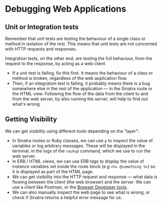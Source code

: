 # Debugging Web Applications

## Unit or Integration tests

Remember that unit tests are testing the behaviour of a single class or method in
isolation of the rest. This means that unit tests are not concerned with HTTP requests and
responses.

Integration tests, on the other end, are testing the full behaviour, from the request to
the response, by acting as a web client.

- If a unit test is failing, fix this first. It means the behaviour of a class or method
  is broken, regardless of the web application flow.
- Then, if an integration test is failing, it probably means there is a bug somewhere
  else in the rest of the application — in the Sinatra route or the HTML view. Following
  the flow of the data from the client to and from the web server, by also running the
  server, will help to find out what's wrong.

## Getting Visibility

We can get visibility using different tools depending on the "layer":

- In Sinatra routes or Ruby classes, we can use `p` to inspect the value of variables or
  log arbitrary messages. These will be displayed in the terminal, in the logs of the
  `rackup` command, which we use to run the web server.
- In ERB / HTML views, we can use ERB tags to display the value of instance variables
  set inside the route block (e.g `<%= @something %>`) so it is displayed as part of the
  HTML page.
- We can get visibility into the HTTP request and response — what data is flowing
  between the client (the web browser) and the server. We can use a client like Postman,
  or the [Browser Developer tools](../pills/use_the_developer_console.md).
- We can also manually inspect the web page to see what is wrong, or check if Sinatra
  returns a helpful error message for us.
